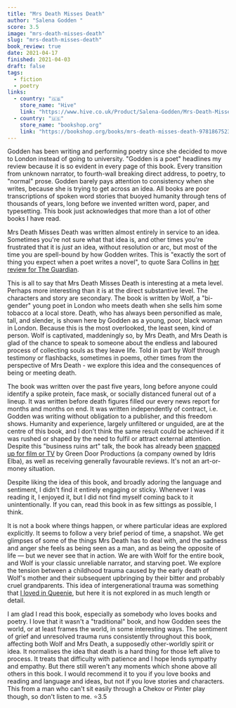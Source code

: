 ```yaml
---
title: "Mrs Death Misses Death"
author: "Salena Godden "
score: 3.5
image: "mrs-death-misses-death"
slug: "mrs-death-misses-death"
book_review: true
date: 2021-04-17
finished: 2021-04-03
draft: false
tags:
  - fiction
  - poetry
links:
  - country: "🇬🇧"
    store_name: "Hive"
    link: "https://www.hive.co.uk/Product/Salena-Godden/Mrs-Death-Misses-Death/25330558"
  - country: "🇺🇸"
    store_name: "bookshop.org"
    link: "https://bookshop.org/books/mrs-death-misses-death-9781867523253/9781867522959"
---
```


Godden has been writing and performing poetry since she decided to move to London instead of going to university. "Godden is a poet" headlines my review because it is so evident in every page of this book. Every transition from unknown narrator, to fourth-wall breaking direct address, to poetry, to "normal" prose. Godden barely pays attention to consistency when she writes, because she is trying to get across an idea. All books are poor transcriptions of spoken word stories that buoyed humanity through tens of thousands of years, long before we invented written word, paper, and typesetting. This book just acknowledges that more than a lot of other books I have read.

Mrs Death Misses Death was written almost entirely in service to an idea. Sometimes you're not sure what that idea is, and other times you're frustrated that it is _just_ an idea, without resolution or arc, but most of the time you are spell-bound by how Godden writes. This is "exactly the sort of thing you expect when a poet writes a novel", to quote Sara Collins in [her review for The Guardian](https://www.theguardian.com/books/2021/feb/11/mrs-death-misses-death-by-salena-godden-review-the-poets-debut-novel).

This is all to say that Mrs Death Misses Death is interesting at a meta level. Perhaps more interesting than it is at the direct substantive level. The characters and story are secondary. The book is written by Wolf, a "bi-gender" young poet in London who meets death when she sells him some tobacco at a local store. Death, who has always been personified as male, tall, and slender, is shown here by Godden as a young, poor, black woman in London. Because this is the most overlooked, the least seen, kind of person. Wolf is captivated, maddeningly so, by Mrs Death, and Mrs Death is glad of the chance to speak to someone about the endless and laboured process of collecting souls as they leave life. Told in part by Wolf through testimony or flashbacks, sometimes in poems, other times from the perspective of Mrs Death - we explore this idea and the consequences of being or meeting death.

The book was written over the past five years, long before anyone could identify a spike protein, face mask, or socially distanced funeral out of a lineup. It was written before death figures filled our every news report for months and months on end. It was written independently of contract, i.e. Godden was writing without obligation to a publisher, and this freedom shows. Humanity and experience, largely unfiltered or unguided, are at the centre of this book, and I don't think the same result could be achieved if it was rushed or shaped by the need to fulfil or attract external attention. Despite this "business ruins art" talk, the book has already been [snapped up for film or TV](https://www.thebookseller.com/news/mrs-death-misses-death-optioned-film-and-tv-1235318) by Green Door Productions (a company owned by Idris Elba), as well as receiving generally favourable reviews. It's not an art-or-money situation.

Despite liking the idea of this book, and broadly adoring the language and sentiment, I didn't find it entirely engaging or sticky. Whenever I was reading it, I enjoyed it, but I did not find myself coming back to it unintentionally. If you can, read this book in as few sittings as possible, I think.

It is not a book where things happen, or where particular ideas are explored explicitly. It seems to follow a very brief period of time, a snapshot. We get glimpses of some of the things Mrs Death has to deal with, and the sadness and anger she feels as being seen as a man, and as being the opposite of life — but we never see that in action. We are with Wolf for the entire book, and Wolf is your classic unreliable narrator, and starving poet. We explore the tension between a childhood trauma caused by the early death of Wolf's mother and their subsequent upbringing by their bitter and probably cruel grandparents. This idea of intergenerational trauma was something that [I loved in Queenie](/book-reviews/queenie), but here it is not explored in as much length or detail.

I am glad I read this book, especially as somebody who loves books and poetry. I love that it wasn't a "traditional" book, and how Godden sees the world, or at least frames the world, in some interesting ways. The sentiment of grief and unresolved trauma runs consistently throughout this book, affecting both Wolf and Mrs Death, a supposedly other-worldly spirit or idea. It normalises the idea that death is a hard thing for those left alive to process. It treats that difficulty with patience and I hope lends sympathy and empathy. But there still weren't any moments which shone above all others in this book. I would recommend it to you if you love books and reading and language and ideas, but not if you love stories and characters. This from a man who can't sit easily through a Chekov or Pinter play though, so don't listen to me. ⭐3.5
